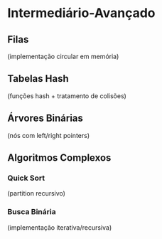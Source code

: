 # Intermediário-Avançado

## Filas
(implementação circular em memória)

## Tabelas Hash
(funções hash + tratamento de colisões)

## Árvores Binárias
(nós com left/right pointers)

## Algoritmos Complexos
### Quick Sort
(partition recursivo)

### Busca Binária
(implementação iterativa/recursiva)